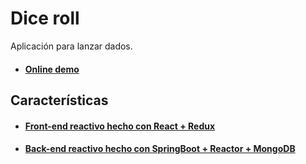 # Dice roll
Aplicación para lanzar dados.

- #### [Online demo](https://v3rser.github.io/dice-roll/)

## Características
- #### [Front-end reactivo hecho con React + Redux](https://github.com/V3RSER/dice-roll)
- #### [Back-end reactivo hecho con SpringBoot + Reactor + MongoDB](https://github.com/V3RSER/api-mongo-reactor-spring-roller)
